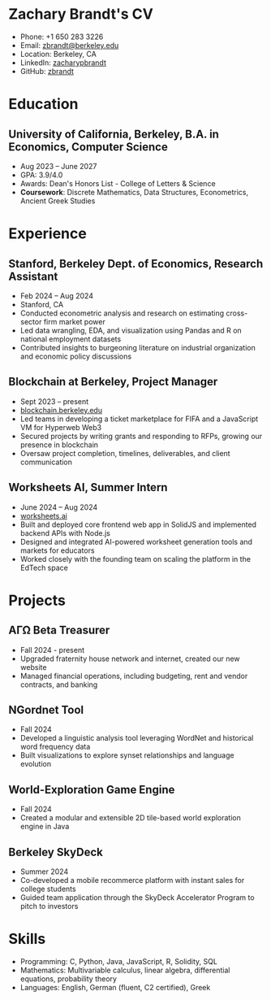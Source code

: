 # Zachary Brandt's CV

- Phone: +1 650 283 3226
- Email: [zbrandt@berkeley.edu](mailto:zbrandt@berkeley.edu)
- Location: Berkeley, CA
- LinkedIn: [zacharypbrandt](https://linkedin.com/in/zacharypbrandt)
- GitHub: [zbrandt](https://github.com/zbrandt)


# Education

## University of California, Berkeley, B.A. in Economics, Computer Science

- Aug 2023 – June 2027
- GPA: 3.9/4.0
- Awards: Dean's Honors List - College of Letters & Science
- **Coursework**: Discrete Mathematics, Data Structures, Econometrics, Ancient Greek Studies

# Experience

## Stanford, Berkeley Dept. of Economics, Research Assistant

- Feb 2024 – Aug 2024
- Stanford, CA
- Conducted econometric analysis and research on estimating cross-sector firm market power
- Led data wrangling, EDA, and visualization using Pandas and R on national employment datasets
- Contributed insights to burgeoning literature on industrial organization and economic policy discussions

## Blockchain at Berkeley, Project Manager

- Sept 2023 – present
- [blockchain.berkeley.edu](https://berkeley.blockchain.edu)
- Led teams in developing a ticket marketplace for FIFA and a JavaScript VM for Hyperweb Web3
- Secured projects by writing grants and responding to RFPs, growing our presence in blockchain
- Oversaw project completion, timelines, deliverables, and client communication

## Worksheets AI, Summer Intern

- June 2024 – Aug 2024
- [worksheets.ai](https://www.worksheets.ai/)
- Built and deployed core frontend web app in SolidJS and implemented backend APIs with Node.js
- Designed and integrated AI-powered worksheet generation tools and markets for educators
- Worked closely with the founding team on scaling the platform in the EdTech space

# Projects

## ΑΓΩ Beta Treasurer

- Fall 2024 - present
- Upgraded fraternity house network and internet, created our new website
- Managed financial operations, including budgeting, rent and vendor contracts, and banking

## NGordnet Tool

- Fall 2024
- Developed a linguistic analysis tool leveraging WordNet and historical word frequency data
- Built visualizations to explore synset relationships and language evolution

## World-Exploration Game Engine

- Fall 2024
- Created a modular and extensible 2D tile-based world exploration engine in Java

## Berkeley SkyDeck

- Summer 2024
- Co-developed a mobile recommerce platform with instant sales for college students
- Guided team application through the SkyDeck Accelerator Program to pitch to investors

# Skills

- Programming: C, Python, Java, JavaScript, R, Solidity, SQL
- Mathematics: Multivariable calculus, linear algebra, differential equations, probability theory
- Languages: English, German (fluent, C2 certified), Greek
